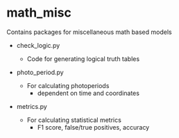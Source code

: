 # math_misc
Contains packages for miscellaneous math based models

- check_logic.py
  - Code for generating logical truth tables

- photo_period.py
  - For calculating photoperiods
    - dependent on time and coordinates

- metrics.py
  - For calculating statistical metrics
    - F1 score, false/true positives, accuracy
    
